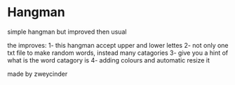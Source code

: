 # Hangman
simple hangman but improved then usual 

the improves: 
1- this hangman accept upper and lower lettes 
2- not only one txt file to make random words, instead many catagories
3- give you a hint of what is the word catagory is
4- adding colours and automatic resize it 

made by zweycinder
